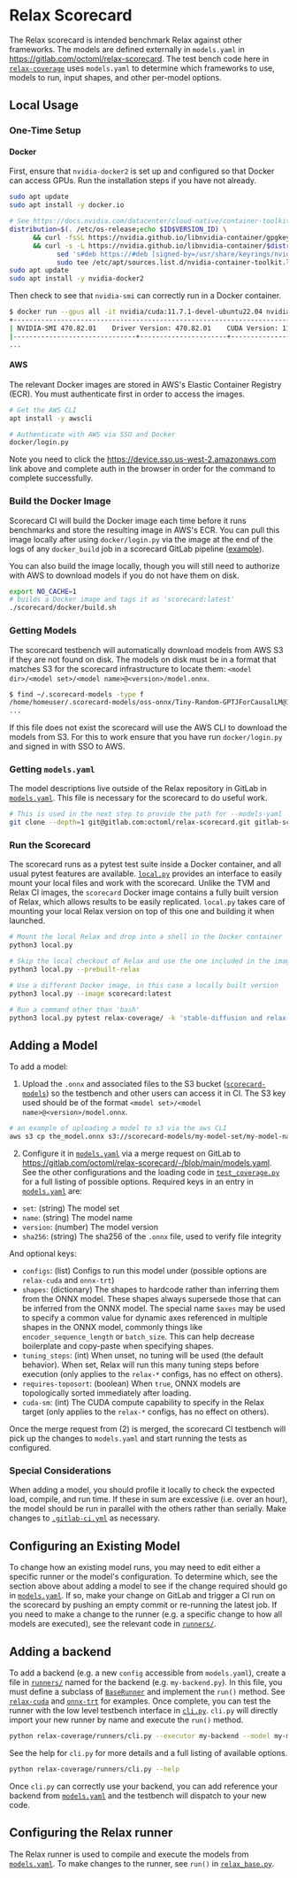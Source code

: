 <!--- Licensed to the Apache Software Foundation (ASF) under one -->
<!--- or more contributor license agreements.  See the NOTICE file -->
<!--- distributed with this work for additional information -->
<!--- regarding copyright ownership.  The ASF licenses this file -->
<!--- to you under the Apache License, Version 2.0 (the -->
<!--- "License"); you may not use this file except in compliance -->
<!--- with the License.  You may obtain a copy of the License at -->

<!---   http://www.apache.org/licenses/LICENSE-2.0 -->

<!--- Unless required by applicable law or agreed to in writing, -->
<!--- software distributed under the License is distributed on an -->
<!--- "AS IS" BASIS, WITHOUT WARRANTIES OR CONDITIONS OF ANY -->
<!--- KIND, either express or implied.  See the License for the -->
<!--- specific language governing permissions and limitations -->
<!--- under the License. -->

# Relax Scorecard

The Relax scorecard is intended benchmark Relax against other frameworks. The models are defined externally in `models.yaml` in https://gitlab.com/octoml/relax-scorecard. The test bench code here in [`relax-coverage`](./relax-coverage/) uses `models.yaml` to determine which frameworks to use, models to run, input shapes, and other per-model options.

## Local Usage

### One-Time Setup

#### Docker

First, ensure that `nvidia-docker2` is set up and configured so that Docker can access GPUs. Run the installation steps if you have not already.

```bash
sudo apt update
sudo apt install -y docker.io

# See https://docs.nvidia.com/datacenter/cloud-native/container-toolkit/install-guide.html
distribution=$(. /etc/os-release;echo $ID$VERSION_ID) \
      && curl -fsSL https://nvidia.github.io/libnvidia-container/gpgkey | sudo gpg --dearmor -o /usr/share/keyrings/nvidia-container-toolkit-keyring.gpg \
      && curl -s -L https://nvidia.github.io/libnvidia-container/$distribution/libnvidia-container.list | \
            sed 's#deb https://#deb [signed-by=/usr/share/keyrings/nvidia-container-toolkit-keyring.gpg] https://#g' | \
            sudo tee /etc/apt/sources.list.d/nvidia-container-toolkit.list
sudo apt update
sudo apt install -y nvidia-docker2
```

Then check to see that `nvidia-smi` can correctly run in a Docker container.

```bash
$ docker run --gpus all -it nvidia/cuda:11.7.1-devel-ubuntu22.04 nvidia-smi
+-----------------------------------------------------------------------------+
| NVIDIA-SMI 470.82.01    Driver Version: 470.82.01    CUDA Version: 11.7     |
|-------------------------------+----------------------+----------------------+
...
```

#### AWS

The relevant Docker images are stored in AWS's Elastic Container Registry (ECR). You must authenticate first in order to access the images.

```bash
# Get the AWS CLI
apt install -y awscli

# Authenticate with AWS via SSO and Docker
docker/login.py
```

Note you need to click the https://device.sso.us-west-2.amazonaws.com link above
and complete auth in the browser in order for the command to complete
successfully.


### Build the Docker Image

Scorecard CI will build the Docker image each time before it runs benchmarks and store the resulting image in AWS's ECR. You can pull this image locally after using `docker/login.py` via the image at the end of the logs of any `docker_build` job in a scorecard GitLab pipeline ([example](https://gitlab.com/octoml/relax-scorecard-ci2/-/jobs/4061474766)).

You can also build the image locally, though you will still need to authorize with AWS to download models if you do not have them on disk.

```bash
export NO_CACHE=1
# builds a Docker image and tags it as 'scorecard:latest'
./scorecard/docker/build.sh
```

### Getting Models

The scorecard testbench will automatically download models from AWS S3 if they are not found on disk. The models on disk must be in a format that matches S3 for the scorecard infrastructure to locate them: `<model dir>/<model set>/<model name>@<version>/model.onnx`.

```bash
$ find ~/.scorecard-models -type f
/home/homeuser/.scorecard-models/oss-onnx/Tiny-Random-GPTJForCausalLM@1/model.onnx
...
```

If this file does not exist the scorecard will use the AWS CLI to download the models from S3. For this to work ensure that you have run `docker/login.py` and signed in with SSO to AWS.

### Getting `models.yaml`

The model descriptions live outside of the Relax repository in GitLab in [`models.yaml`](https://gitlab.com/octoml/relax-scorecard/-/blob/main/models.yaml). This file is necessary for the scorecard to do useful work.

```bash
# This is used in the next step to provide the path for --models-yaml
git clone --depth=1 git@gitlab.com:octoml/relax-scorecard.git gitlab-scorecard
```

### Run the Scorecard

The scorecard runs as a pytest test suite inside a Docker container, and all usual pytest features are available. [`local.py`](./local.py) provides an interface to easily mount your local files and work with the scorecard. Unlike the TVM and Relax CI images, the `scorecard` Docker image contains a fully built version of Relax, which allows results to be easily replicated. `local.py` takes care of mounting your local Relax version on top of this one and building it when launched.

```bash
# Mount the local Relax and drop into a shell in the Docker container
python3 local.py

# Skip the local checkout of Relax and use the one included in the image
python3 local.py --prebuilt-relax

# Use a different Docker image, in this case a locally built version
python3 local.py --image scorecard:latest

# Run a command other than 'bash'
python3 local.py pytest relax-coverage/ -k 'stable-diffusion and relax-cuda'
```

## Adding a Model

To add a model:

1. Upload the `.onnx` and associated files to the S3 bucket ([`scorecard-models`](https://s3.console.aws.amazon.com/s3/buckets/scorecard-models)) so the testbench and other users can access it in CI. The S3 key used should be of the format `<model set>/<model name>@<version>/model.onnx`.

```bash
# an example of uploading a model to s3 via the aws CLI
aws s3 cp the_model.onnx s3://scorecard-models/my-model-set/my-model-name@1/model.onnx`
```

2. Configure it in [`models.yaml`](https://gitlab.com/octoml/relax-scorecard/-/blob/main/models.yaml) via a merge request on GitLab to https://gitlab.com/octoml/relax-scorecard/-/blob/main/models.yaml. See the other configurations and the loading code in [`test_coverage.py`](relax-coverage/test_coverage.py) for a full listing of possible options. Required keys in an entry in [`models.yaml`](https://gitlab.com/octoml/relax-scorecard/-/blob/main/models.yaml) are:

* `set`: (string) The model set
* `name`: (string) The model name
* `version`: (number) The model version
* `sha256`: (string) The sha256 of the `.onnx` file, used to verify file integrity

And optional keys:

* `configs`: (list) Configs to run this model under (possible options are `relax-cuda` and `onnx-trt`)
* `shapes`: (dictionary) The shapes to hardcode rather than inferring them from the ONNX model. These shapes always supersede those that can be inferred from the ONNX model. The special name `$axes` may be used to specify a common value for dynamic axes referenced in multiple shapes in the ONNX model, commonly things like `encoder_sequence_length` or `batch_size`. This can help decrease boilerplate and copy-paste when specifying shapes.
* `tuning_steps`: (int) When unset, no tuning will be used (the default behavior). When set, Relax will run this many tuning steps before execution (only applies to the `relax-*` configs, has no effect on others).
* `requires-toposort`: (boolean) When `true`, ONNX models are topologically sorted immediately after loading.
* `cuda-sm`: (int) The CUDA compute capability to specify in the Relax target (only applies to the `relax-*` configs, has no effect on others).


Once the merge request from (2) is merged, the scorecard CI testbench will pick up the changes to `models.yaml` and start running the tests as configured.

### Special Considerations

When adding a model, you should profile it locally to check the expected load, compile, and run time. If these in sum are excessive (i.e. over an hour), the model should be run in parallel with the others rather than serially. Make changes to [`.gitlab-ci.yml`](../.gitlab-ci.yml) as necessary.

## Configuring an Existing Model

To change how an existing model runs, you may need to edit either a specific runner or the model's configuration. To determine which, see the section above about adding a model to see if the change required should go in [`models.yaml`](https://gitlab.com/octoml/relax-scorecard/-/blob/main/models.yaml). If so, make your change on GitLab and trigger a CI run on the scorecard by pushing an empty commit or re-running the latest job. If you need to make a change to the runner (e.g. a specific change to how all models are executed), see the relevant code in [`runners/`](./relax-coverage/runners/).

## Adding a backend

To add a backend (e.g. a new `config` accessible from `models.yaml`), create a file in [`runners/`](./relax-coverage/runners/) named for the backend (e.g. `my-backend.py`). In this file, you must define a subclass of [`BaseRunner`](./relax-coverage/runners/benchmarking_utils.py) and implement the `run()` method. See [`relax-cuda`](./relax-coverage/runners/relax-cuda.py) and [`onnx-trt`](./relax-coverage/runners/onnx-trt.py) for examples. Once complete, you can test the runner with the low level testbench interface in [`cli.py`](./relax-coverage/runners/cli.py). `cli.py` will directly import your new runner by name and execute the `run()` method.

```bash
python relax-coverage/runners/cli.py --executor my-backend --model my-model-set.my-model-name@version --random-inputs
```

See the help for `cli.py` for more details and a full listing of available options.

```bash
python relax-coverage/runners/cli.py --help
```

Once `cli.py` can correctly use your backend, you can add reference your backend from [`models.yaml`](https://gitlab.com/octoml/relax-scorecard/-/blob/main/models.yaml) and the testbench will dispatch to your new code.

## Configuring the Relax runner

The Relax runner is used to compile and execute the models from [`models.yaml`](https://gitlab.com/octoml/relax-scorecard/-/blob/main/models.yaml). To make changes to the runner, see `run()` in [`relax_base.py`](./relax-coverage/runners/relax_base.py).
